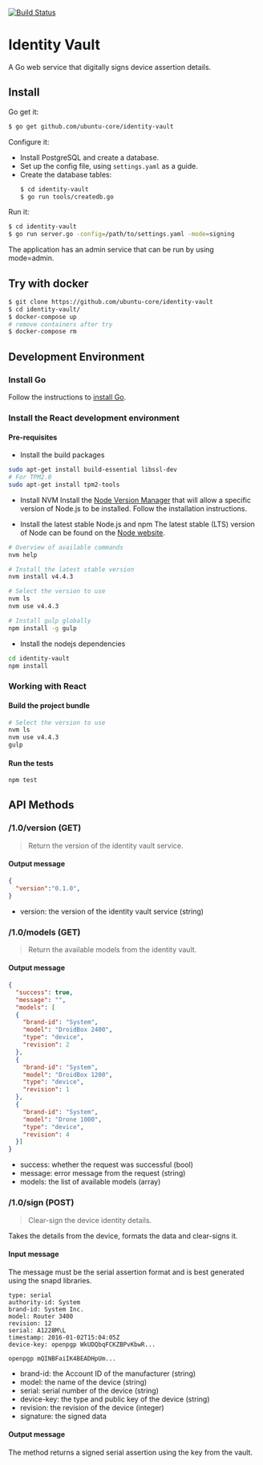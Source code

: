 [![Build Status][travis-image]][travis-url]
# Identity Vault

A Go web service that digitally signs device assertion details.

## Install
Go get it:

  ```bash
  $ go get github.com/ubuntu-core/identity-vault
  ```

Configure it:
- Install PostgreSQL and create a database.
- Set up the config file, using ```settings.yaml``` as a guide.
- Create the database tables:
  ```bash
  $ cd identity-vault
  $ go run tools/createdb.go
  ```

Run it:
  ```bash
  $ cd identity-vault
  $ go run server.go -config=/path/to/settings.yaml -mode=signing
  ```

The application has an admin service that can be run by using mode=admin.

## Try with docker
  ```bash
  $ git clone https://github.com/ubuntu-core/identity-vault
  $ cd identity-vault/
  $ docker-compose up
  # remove containers after try
  $ docker-compose rm
  ```

## Development Environment

### Install Go
Follow the instructions to [install Go](https://golang.org/doc/install).

### Install the React development environment
#### Pre-requisites
- Install the build packages
```bash
sudo apt-get install build-essential libssl-dev
# For TPM2.0
sudo apt-get install tpm2-tools
```

- Install NVM
Install the [Node Version Manager](https://github.com/creationix/nvm) that will allow a specific
version of Node.js to be installed. Follow the installation instructions.

- Install the latest stable Node.js and npm
The latest stable (LTS) version of Node can be found on the [Node website](nodejs.org).
```bash
# Overview of available commands
nvm help

# Install the latest stable version
nvm install v4.4.3

# Select the version to use
nvm ls
nvm use v4.4.3

# Install gulp globally
npm install -g gulp
```

- Install the nodejs dependencies
```bash
cd identity-vault
npm install
```

### Working with React

#### Build the project bundle
```bash
# Select the version to use
nvm ls
nvm use v4.4.3
gulp
```

#### Run the tests
```bash
npm test
```


## API Methods

### /1.0/version (GET)
> Return the version of the identity vault service.

#### Output message
```json
{
  "version":"0.1.0",
}
```
- version: the version of the identity vault service (string)


### /1.0/models (GET)
> Return the available models from the identity vault.

#### Output message
```json
{
  "success": true,
  "message": "",
  "models": [
  {
    "brand-id": "System",
    "model": "DroidBox 2400",
    "type": "device",
    "revision": 2
  },
  {
    "brand-id": "System",
    "model": "DroidBox 1200",
    "type": "device",
    "revision": 1
  },
  {
    "brand-id": "System",
    "model": "Drone 1000",
    "type": "device",
    "revision": 4
  }]
}
```
- success: whether the request was successful (bool)
- message: error message from the request (string)
- models: the list of available models (array)


### /1.0/sign (POST)
> Clear-sign the device identity details.

Takes the details from the device, formats the data and clear-signs it.

#### Input message
The message must be the serial assertion format and is best generated using the snapd libraries.
```
type: serial
authority-id: System
brand-id: System Inc.
model: Router 3400
revision: 12
serial: A1228M\L
timestamp: 2016-01-02T15:04:05Z
device-key: openpgp WkUDQbqFCKZBPvKbwR...

openpgp mQINBFaiIK4BEADHpUm...
```
- brand-id: the Account ID of the manufacturer (string)
- model: the name of the device (string)
- serial: serial number of the device (string)
- device-key: the type and public key of the device (string)
- revision: the revision of the device (integer)
- signature: the signed data

#### Output message
The method returns a signed serial assertion using the key from the vault.


[travis-image]: https://travis-ci.org/ubuntu-core/identity-vault.svg?branch=master
[travis-url]: https://travis-ci.org/ubuntu-core/identity-vault
